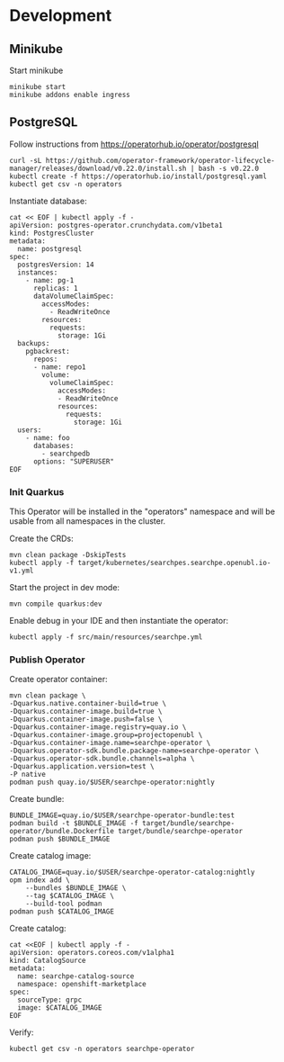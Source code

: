 # Development

## Minikube

Start minikube

```shell
minikube start
minikube addons enable ingress
```

## PostgreSQL

Follow instructions from https://operatorhub.io/operator/postgresql

```shell
curl -sL https://github.com/operator-framework/operator-lifecycle-manager/releases/download/v0.22.0/install.sh | bash -s v0.22.0
kubectl create -f https://operatorhub.io/install/postgresql.yaml
kubectl get csv -n operators
```

Instantiate database:

```shell
cat << EOF | kubectl apply -f -
apiVersion: postgres-operator.crunchydata.com/v1beta1
kind: PostgresCluster
metadata:
  name: postgresql
spec:
  postgresVersion: 14
  instances:
    - name: pg-1
      replicas: 1
      dataVolumeClaimSpec:
        accessModes:
          - ReadWriteOnce
        resources:
          requests:
            storage: 1Gi
  backups:
    pgbackrest:
      repos:
      - name: repo1
        volume:
          volumeClaimSpec:
            accessModes:
            - ReadWriteOnce
            resources:
              requests:
                storage: 1Gi
  users:
    - name: foo
      databases:
        - searchpedb
      options: "SUPERUSER"
EOF
```

### Init Quarkus

This Operator will be installed in the "operators" namespace and will be usable from all namespaces in the cluster.

Create the CRDs:

```shell
mvn clean package -DskipTests
kubectl apply -f target/kubernetes/searchpes.searchpe.openubl.io-v1.yml
```

Start the project in dev mode:

```shell
mvn compile quarkus:dev
```

Enable debug in your IDE and then instantiate the operator:

```shell
kubectl apply -f src/main/resources/searchpe.yml
```

### Publish Operator

Create operator container:

```shell
mvn clean package \
-Dquarkus.native.container-build=true \
-Dquarkus.container-image.build=true \
-Dquarkus.container-image.push=false \
-Dquarkus.container-image.registry=quay.io \
-Dquarkus.container-image.group=projectopenubl \
-Dquarkus.container-image.name=searchpe-operator \
-Dquarkus.operator-sdk.bundle.package-name=searchpe-operator \
-Dquarkus.operator-sdk.bundle.channels=alpha \
-Dquarkus.application.version=test \
-P native
podman push quay.io/$USER/searchpe-operator:nightly
```

Create bundle:

```shell
BUNDLE_IMAGE=quay.io/$USER/searchpe-operator-bundle:test
podman build -t $BUNDLE_IMAGE -f target/bundle/searchpe-operator/bundle.Dockerfile target/bundle/searchpe-operator
podman push $BUNDLE_IMAGE
```

Create catalog image:

```shell
CATALOG_IMAGE=quay.io/$USER/searchpe-operator-catalog:nightly
opm index add \
    --bundles $BUNDLE_IMAGE \
    --tag $CATALOG_IMAGE \
    --build-tool podman
podman push $CATALOG_IMAGE
```

Create catalog:

```shell
cat <<EOF | kubectl apply -f -
apiVersion: operators.coreos.com/v1alpha1
kind: CatalogSource
metadata:
  name: searchpe-catalog-source
  namespace: openshift-marketplace
spec:
  sourceType: grpc
  image: $CATALOG_IMAGE
EOF
```

Verify:

```shell
kubectl get csv -n operators searchpe-operator
```